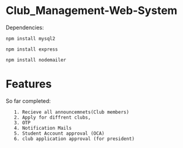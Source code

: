 # Club_Management-Web-System

Dependencies: 
```
npm install mysql2
```
```
npm install express
```
```
npm install nodemailer
```
# Features

So far completed:

```
   1. Recieve all announcemnets(Club members)
   2. Apply for diffrent clubs, 
   3. OTP 
   4. Notification Mails
   5. Student Account approval (OCA)
   6. club application approval (for president)
```
